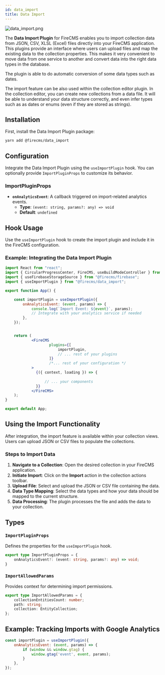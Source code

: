 ```yaml
---
id: data_import
title: Data Import
---
```


![data_import.png](/img/data_import.png)

The **Data Import Plugin** for FireCMS enables you to import collection data from JSON, CSV, XLSL (Excel) files directly into your 
FireCMS application. This plugins provide an interface where users can upload files and map the existing data to the 
collection properties. This makes it very convenient to move data from one service to another and convert data into
the right data types in the database.

The plugin is able to do automatic conversion of some data types such as dates.

The import feature can be also used within the collection editor plugin. In the collection editor, you can create
new collections from a data file. It will be able to understand your data structure correctly, and even infer 
types such as as dates or enums (even if they are stored as strings).

## Installation

First, install the Data Import Plugin package:

```sh
yarn add @firecms/data_import
```

## Configuration

Integrate the Data Import Plugin using the `useImportPlugin` hook. You can optionally provide `ImportPluginProps` to customize its behavior.

### ImportPluginProps

- **`onAnalyticsEvent`**: A callback triggered on import-related analytics events.
    - **Type**: `(event: string, params?: any) => void`
    - **Default**: `undefined`

## Hook Usage

Use the `useImportPlugin` hook to create the import plugin and include it in the FireCMS configuration.

### Example: Integrating the Data Import Plugin

```jsx
import React from "react";
import { CircularProgressCenter, FireCMS, useBuildModeController } from "@firecms/core";
import { useFirebaseStorageSource } from "@firecms/firebase";
import { useImportPlugin } from "@firecms/data_import";

export function App() {

    const importPlugin = useImportPlugin({
        onAnalyticsEvent: (event, params) => {
            console.log(`Import Event: ${event}`, params);
            // Integrate with your analytics service if needed
        },
    });


    return (
            <FireCMS
                    plugins={[
                        importPlugin,
                        // ... rest of your plugins
                    ]}
                    /*... rest of your configuration */
            >
              {({ context, loading }) => {
                
                  // ... your components
              }}
            </FireCMS>
    );
}

export default App;
```

## Using the Import Functionality

After integration, the import feature is available within your collection views. Users can upload JSON or CSV files to populate the collections.

### Steps to Import Data

1. **Navigate to a Collection**: Open the desired collection in your FireCMS application.
2. **Initiate Import**: Click on the **Import** action in the collection actions toolbar.
3. **Upload File**: Select and upload the JSON or CSV file containing the data.
4. **Data Type Mapping**: Select the data types and how your data should be mapped to the current structure.
4. **Data Processing**: The plugin processes the file and adds the data to your collection.


## Types

### `ImportPluginProps`

Defines the properties for the `useImportPlugin` hook.

```typescript
export type ImportPluginProps = {
    onAnalyticsEvent?: (event: string, params?: any) => void;
}
```

### `ImportAllowedParams`

Provides context for determining import permissions.

```typescript
export type ImportAllowedParams = { 
    collectionEntitiesCount: number; 
    path: string; 
    collection: EntityCollection; 
};
```

## Example: Tracking Imports with Google Analytics

```jsx
const importPlugin = useImportPlugin({
    onAnalyticsEvent: (event, params) => {
        if (window && window.gtag) {
            window.gtag('event', event, params);
        }
    },
});
```

